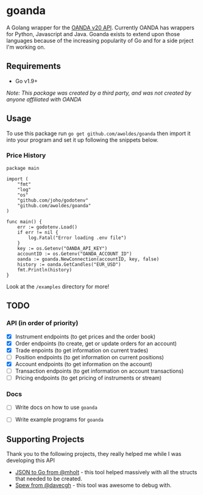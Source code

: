 # goanda
A Golang wrapper for the [OANDA v20 API](http://developer.oanda.com/rest-live-v20/introduction/). Currently OANDA has wrappers for Python, Javascript and Java. Goanda exists to extend upon those languages because of the increasing popularity of Go and for a side prject I'm working on.

## Requirements
- Go v1.9+

_Note: This package was created by a third party, and was not created by anyone affiliated with OANDA_

## Usage
To use this package run `go get github.com/awoldes/goanda` then import it into your program and set it up following the snippets below.

### Price History
```
package main

import (
	"fmt"
	"log"
	"os"
	"github.com/joho/godotenv"
	"github.com/awoldes/goanda"
)

func main() {
	err := godotenv.Load()
	if err != nil {
		log.Fatal("Error loading .env file")
	}
	key := os.Getenv("OANDA_API_KEY")
	accountID := os.Getenv("OANDA_ACCOUNT_ID")
	oanda := goanda.NewConnection(accountID, key, false)
	history := oanda.GetCandles("EUR_USD")
	fmt.Println(history)
}

```

Look at the `/examples` directory for more!

## TODO
### **API** (in order of priority)
- [x] Instrument endpoints (to get prices and the order book)
- [x] Order endpoints (to create, get or update orders for an account)
- [x] Trade enpoints (to get information on current trades) 
- [ ] Position endpoints (to get information on current positions)
- [x] Account endpoints (to get information on the account)
- [ ] Transaction endpoints (to get information on account transactions)
- [ ] Pricing endpoints (to get pricing of instruments or stream)

### **Docs**
- [ ] Write docs on how to use `goanda`
- [ ] Write example programs for `goanda`


## Supporting Projects
Thank you to the following projects, they really helped me while I was developing this API

- [JSON to Go from @mholt](https://mholt.github.io/json-to-go/) - this tool helped massively with all the structs that needed to be created.
- [Spew from @davecgh](https://github.com/davecgh/go-spew) - this tool was awesome to debug with.
